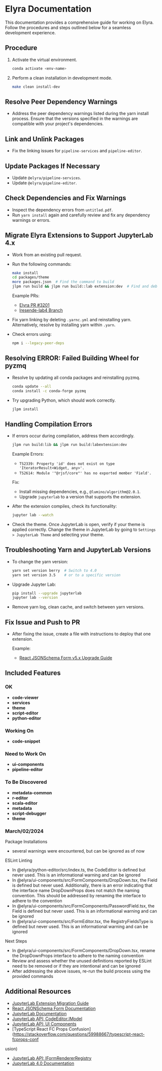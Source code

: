 # Elyra Documentation

This documentation provides a comprehensive guide for working on Elyra. Follow the procedures and steps outlined below for a seamless development experience.

## **Procedure**

1. Activate the virtual environment.

    ```bash
    conda activate <env-name>
    ```

2. Perform a clean installation in development mode.

    ```bash
    make clean install-dev
    ```

## **Resolve Peer Dependency Warnings**

- Address the peer dependency warnings listed during the yarn install process. Ensure that the versions specified in the warnings are compatible with your project's dependencies.

## **Link and Unlink Packages**

- Fix the linking issues for `pipeline-services` and `pipeline-editor`.

## **Update Packages If Necessary**

- Update `@elyra/pipeline-services`.
- Update `@elyra/pipeline-editor`.

## **Check Dependencies and Fix Warnings**

- Inspect the dependency errors from `untitled.pdf`.
- Run `yarn install` again and carefully review and fix any dependency warnings or errors.

## **Migrate Elyra Extensions to Support JupyterLab 4.x**

- Work from an existing pull request.
- Run the following commands:
    ```bash
    make install
    cd packages/theme
    more packages.json  # Find the command to build
    jlpm run build && jlpm run build::lab extension:dev  # Find and debug the warnings and errors
    ```

    Example PRs:
    - [Elyra PR #3201](https://github.com/elyra-ai/elyra/pull/3201)
    - [lresende-lab4 Branch](https://github.com/lresende/elyra/tree/lresende-lab4)

- Fix yarn linking by deleting `.yarnc.yml` and reinstalling yarn. Alternatively, resolve by installing yarn within `.yarn`.
- Check errors using:
  ```bash
  npm i --legacy-peer-deps
  ```

## **Resolving ERROR: Failed Building Wheel for pyzmq**

- Resolve by updating all conda packages and reinstalling pyzmq.
  ```bash
  conda update --all
  conda install -c conda-forge pyzmq
  ```

- Try upgrading Python, which should work correctly.
  ```bash
  jlpm install
  ```

## **Handling Compilation Errors**

- If errors occur during compilation, address them accordingly.

    ```bash
    jlpm run build:lib && jlpm run build:labextension:dev
    ```

    Example Errors:
    - `TS2339: Property 'id' does not exist on type 'IteratorResult<Widget, any>'.`
    - `TS2614: Module '"@rjsf/core"' has no exported member 'Field'.`

    Fix:
    - Install missing dependencies, e.g., `@lumino/algorithm@2.0.1`.
    - Upgrade `jupyterlab` to a version that supports the extension.

- After the extension compiles, check its functionality:
  ```bash
  jupyter lab --watch
  ```

- Check the theme. Once JupyterLab is open, verify if your theme is applied correctly. Change the theme in JupyterLab by going to `Settings > JupyterLab Theme` and selecting your theme.

## **Troubleshooting Yarn and JupyterLab Versions**

- To change the yarn version:
  ```bash
  yarn set version berry  # Switch to 4.0
  yarn set version 3.5    # or to a specific version
  ```

- Upgrade Jupyter Lab:
  ```bash
  pip install --upgrade jupyterlab
  jupyter lab --version
  ```

- Remove yarn log, clean cache, and switch between yarn versions.

## **Fix Issue and Push to PR**

- After fixing the issue, create a file with instructions to deploy that one extension.

    Example:
    - [React JSONSchema Form v5.x Upgrade Guide](https://rjsf-team.github.io/react-jsonschema-form/docs/migration-guides/v5.x%20upgrade%20guide/)

## Included Features

### OK
- **code-viewer**
- **services**
- **theme**
- **script-editor**
- **python-editor**

### Working On
- **code-snippet**

### Need to Work On
- **ui-components**
- **pipeline-editor**

### To Be Discovered
- **metadata-common**
- **r-editor**
- **scala-editor**
- **metadata**
- **script-debugger**
- **theme**


### March/02/2024
Package Installations 
- several warnings were encountered, but can be ignored as of now

ESLint Linting
- In @elyra/python-editor/src/index.ts, the CodeEditor is defined but never used. This is an informational warning and can be ignored
- In @elyra/ui-components/src/FormComponents/DropDown.tsx, the Field is defined but never used. Additionally, there is an error indicating that the interface name DropDownProps does not match the naming convention. This should be addressed by renaming the interface to adhere to the convention
- In @elyra/ui-components/src/FormComponents/PasswordField.tsx, the Field is defined but never used. This is an informational warning and can be ignored
- In @elyra/ui-components/src/FormEditor.tsx, the RegistryFieldsType is defined but never used. This is an informational warning and can be ignored

Next Steps
- In @elyra/ui-components/src/FormComponents/DropDown.tsx, rename the DropDownProps interface to adhere to the naming convention
- Review and assess whether the unused definitions reported by ESLint need to be removed or if they are intentional and can be ignored
- After addressing the above issues, re-run the build process using the provided commands

## **Additional Resources**

- [JupyterLab Extension Migration Guide](https://jupyterlab.readthedocs.io/en/latest/extension/extension_migration.html)
- [React JSONSchema Form Documentation](https://rjsf-team.github.io/react-jsonschema-form/docs/advanced-customization/custom-widgets-fields/)
- [JupyterLab Documentation](https://jupyterlab.readthedocs.io/en/latest/)
- [JupyterLab API: CodeEditor.IModel](https://jupyterlab.readthedocs.io/en/stable/api/interfaces/codeeditor.CodeEditor.IModel.html)
- [JupyterLab API: UI Components](https://jupyterlab.readthedocs.io/en/stable/api/modules/ui_components.html)
- [TypeScript React FC Props Confusion](https://stackoverflow.com/questions/59988667/typescript-react-fcprops-conf

usion)
- [JupyterLab API: IFormRendererRegistry](https://jupyterlab.readthedocs.io/en/stable/api/interfaces/ui_components.IFormRendererRegistry.html)
- [JupyterLab 4.0 Documentation](https://jupyterlab.readthedocs.io/en/4.0.x/extension/virtualdom.html)






